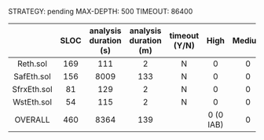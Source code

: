 STRATEGY: pending
MAX-DEPTH: 500
TIMEOUT: 86400

|             | SLOC | analysis duration (s) | analysis duration (m) | timeout (Y/N) |   High    | Medium | Low | valid finds |
|:-----------:|:----:|:---------------------:|:---------------------:|:-------------:|:---------:|:------:|:---:|:-----------:|
|  Reth.sol   | 169  |          111          |           2           |       N       |     0     |   0    |  1  |      0      |          
| SafEth.sol  | 156  |         8009          |          133          |       N       |     0     |   0    |  1  |      0      |          
| SfrxEth.sol |  81  |          129          |           2           |       N       |     0     |   0    |  1  |      0      |          
| WstEth.sol  |  54  |          115          |           2           |       N       |     0     |   0    |  0  |      0      |          
|   OVERALL   | 460  |         8364          |          139          |               | 0 (0 IAB) |   0    |  3  |      0      |          
